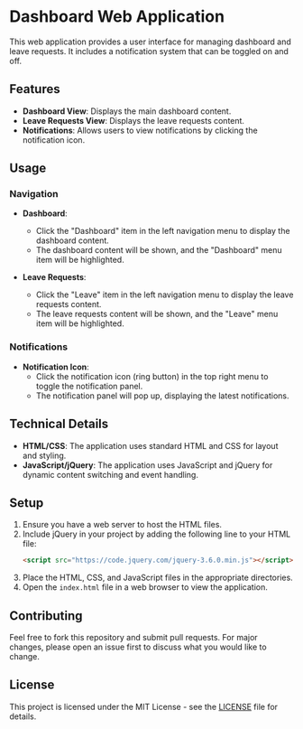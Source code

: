 # Dashboard Web Application

This web application provides a user interface for managing dashboard and leave requests. It includes a notification system that can be toggled on and off.

## Features

- **Dashboard View**: Displays the main dashboard content.
- **Leave Requests View**: Displays the leave requests content.
- **Notifications**: Allows users to view notifications by clicking the notification icon.

## Usage

### Navigation

- **Dashboard**: 
  - Click the "Dashboard" item in the left navigation menu to display the dashboard content.
  - The dashboard content will be shown, and the "Dashboard" menu item will be highlighted.

- **Leave Requests**: 
  - Click the "Leave" item in the left navigation menu to display the leave requests content.
  - The leave requests content will be shown, and the "Leave" menu item will be highlighted.

### Notifications

- **Notification Icon**: 
  - Click the notification icon (ring button) in the top right menu to toggle the notification panel.
  - The notification panel will pop up, displaying the latest notifications.

## Technical Details

- **HTML/CSS**: The application uses standard HTML and CSS for layout and styling.
- **JavaScript/jQuery**: The application uses JavaScript and jQuery for dynamic content switching and event handling.

## Setup

1. Ensure you have a web server to host the HTML files.
2. Include jQuery in your project by adding the following line to your HTML file:
   ```html
   <script src="https://code.jquery.com/jquery-3.6.0.min.js"></script>
   ```
3. Place the HTML, CSS, and JavaScript files in the appropriate directories.
4. Open the `index.html` file in a web browser to view the application.

## Contributing

Feel free to fork this repository and submit pull requests. For major changes, please open an issue first to discuss what you would like to change.

## License

This project is licensed under the MIT License - see the [LICENSE](LICENSE) file for details.